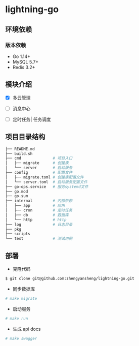 # lightning-go 

## 环境依赖

### 版本依赖

- Go 1.14+
- MySQL 5.7+
- Redis 3.2+


## 模块介绍
- [x] 多云管理 
- [ ] 消息中心 
- [ ] 定时任务| 任务调度 


## 项目目录结构
```bash
├── README.md
├── build.sh
├── cmd              # 项目入口
│   ├── migrate      # 创建表
│   └── server       # 启动服务
├── config           # 配置文件
│   ├── migrate.toml # 创建表配置文件
│   └── server.toml  # 启动服务配置文件
├── go-ops.service   # 服务systemd文件
├── go.mod
├── go.sum
├── internal         # 内部依赖
│   ├── app          # 应用
│   ├── cron         # 定时任务
│   ├── db           # 数据库
│   └── http         # http
├── log              # 日志目录
├── pkg
├── scripts
└── test             # 测试用例
```

## 部署

- 克隆代码
```bash
$ git clone git@github.com:zhengyansheng/lightning-go.git 
```

- 同步数据库
```bash
# make migrate
```

- 启动服务
```bash
# make run
```

- 生成 api docs
```bash
# make swagger
```

